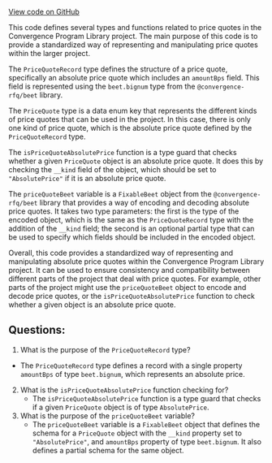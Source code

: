 [View code on GitHub](https://github.com/convergence-rfq/convergence-program-library/rfq/js/generated/types/PriceQuote.d.ts)

This code defines several types and functions related to price quotes in the Convergence Program Library project. The main purpose of this code is to provide a standardized way of representing and manipulating price quotes within the larger project.

The `PriceQuoteRecord` type defines the structure of a price quote, specifically an absolute price quote which includes an `amountBps` field. This field is represented using the `beet.bignum` type from the `@convergence-rfq/beet` library.

The `PriceQuote` type is a data enum key that represents the different kinds of price quotes that can be used in the project. In this case, there is only one kind of price quote, which is the absolute price quote defined by the `PriceQuoteRecord` type.

The `isPriceQuoteAbsolutePrice` function is a type guard that checks whether a given `PriceQuote` object is an absolute price quote. It does this by checking the `__kind` field of the object, which should be set to `"AbsolutePrice"` if it is an absolute price quote.

The `priceQuoteBeet` variable is a `FixableBeet` object from the `@convergence-rfq/beet` library that provides a way of encoding and decoding absolute price quotes. It takes two type parameters: the first is the type of the encoded object, which is the same as the `PriceQuoteRecord` type with the addition of the `__kind` field; the second is an optional partial type that can be used to specify which fields should be included in the encoded object.

Overall, this code provides a standardized way of representing and manipulating absolute price quotes within the Convergence Program Library project. It can be used to ensure consistency and compatibility between different parts of the project that deal with price quotes. For example, other parts of the project might use the `priceQuoteBeet` object to encode and decode price quotes, or the `isPriceQuoteAbsolutePrice` function to check whether a given object is an absolute price quote.
## Questions: 
 1. What is the purpose of the `PriceQuoteRecord` type?
   - The `PriceQuoteRecord` type defines a record with a single property `amountBps` of type `beet.bignum`, which represents an absolute price.
2. What is the `isPriceQuoteAbsolutePrice` function checking for?
   - The `isPriceQuoteAbsolutePrice` function is a type guard that checks if a given `PriceQuote` object is of type `AbsolutePrice`.
3. What is the purpose of the `priceQuoteBeet` variable?
   - The `priceQuoteBeet` variable is a `FixableBeet` object that defines the schema for a `PriceQuote` object with the `__kind` property set to `"AbsolutePrice"`, and `amountBps` property of type `beet.bignum`. It also defines a partial schema for the same object.